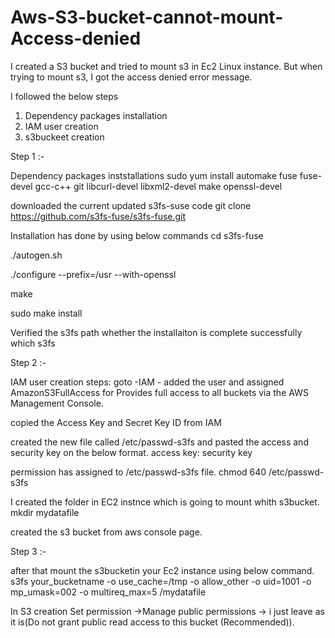 # Aws-S3-bucket-cannot-mount-Access-denied
I created a S3 bucket and tried to mount s3  in Ec2 Linux instance.   But when trying to mount s3, I got the access denied error message.


I followed the below steps

1) Dependency packages installation
2) IAM user creation
3) s3buckeet creation 

Step 1 :-

Dependency packages inststallations
sudo yum install automake fuse fuse-devel gcc-c++ git libcurl-devel libxml2-devel make openssl-devel

downloaded the current updated s3fs-suse code
git clone https://github.com/s3fs-fuse/s3fs-fuse.git

Installation has done by using below commands
cd s3fs-fuse

./autogen.sh

./configure --prefix=/usr --with-openssl

make

sudo make install

Verified the s3fs path whether the installaiton is complete successfully
which s3fs

Step 2 :-

IAM user creation steps:
goto -IAM - added the user and assigned AmazonS3FullAccess for Provides full access to all buckets via the AWS Management Console.

copied the Access Key and Secret Key ID from IAM 

created the new file called /etc/passwd-s3fs  and pasted the access and security key on the below format.
access key: security key

permission has assigned to /etc/passwd-s3fs file.
chmod 640 /etc/passwd-s3fs


I created the folder in EC2 instnce which is going to mount whith s3bucket.
mkdir mydatafile

created the s3 bucket from aws console page.

Step 3 :-

after that mount the s3bucketin your Ec2 instance using below command.
s3fs your_bucketname -o use_cache=/tmp -o allow_other -o uid=1001 -o mp_umask=002 -o multireq_max=5 /mydatafile

In S3 creation  Set permission ->Manage public permissions -> i just leave as it is(Do not grant public read access to this bucket (Recommended)).

